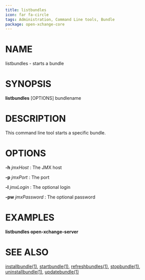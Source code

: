 ```yaml
---
title: listbundles
icon: far fa-circle
tags: Administration, Command Line tools, Bundle
package: open-xchange-core
---
```


# NAME

listbundles - starts a bundle

# SYNOPSIS

**listbundles** [OPTIONS] bundlename


# DESCRIPTION

This command line tool starts a specific bundle.

# OPTIONS

**-h** *jmxHost*
: The JMX host

**-p** *jmxPort*
: The port

**-l** *jmxLogin*
: The optional login
 
**-pw** *jmxPassword*
: The optional password

# EXAMPLES

**listbundles open-xchange-server**


# SEE ALSO

[installbundle(1)](installbundle.html), [startbundle(1)](startbundle.html), [refreshbundles(1)](refreshbundles.html), [stopbundle(1)](stopbundle.html), [uninstallbundle(1)](uninstallbundle.html), [updatebundle(1)](updatebundle.html)